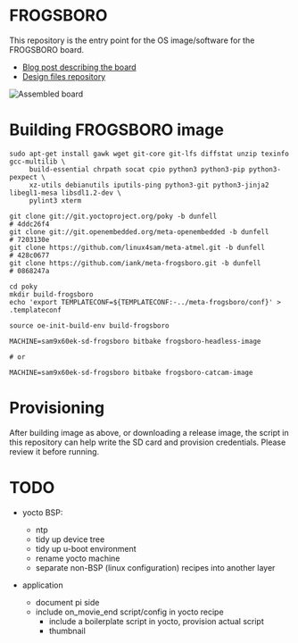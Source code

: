 # FROGSBORO

This repository is the entry point for the OS image/software for the FROGSBORO board.

* [Blog post describing the board](https://iank.org/posts/frogsboro-embedded-linux-board-sam9x60-sip)
* [Design files repository](https://github.com/iank/frogsboro)

![Assembled board](https://iank.org/static/fd095baec4ae8244d7eccb9bd1d96a66/aaf0c/frogsboro_top_complete.jpg)

# Building FROGSBORO image
```
sudo apt-get install gawk wget git-core git-lfs diffstat unzip texinfo gcc-multilib \
     build-essential chrpath socat cpio python3 python3-pip python3-pexpect \
     xz-utils debianutils iputils-ping python3-git python3-jinja2 libegl1-mesa libsdl1.2-dev \
     pylint3 xterm

git clone git://git.yoctoproject.org/poky -b dunfell                    # 4ddc26f4
git clone git://git.openembedded.org/meta-openembedded -b dunfell       # 7203130e
git clone https://github.com/linux4sam/meta-atmel.git -b dunfell        # 428c0677
git clone https://github.com/iank/meta-frogsboro.git -b dunfell         # 0868247a

cd poky
mkdir build-frogsboro
echo 'export TEMPLATECONF=${TEMPLATECONF:-../meta-frogsboro/conf}' > .templateconf

source oe-init-build-env build-frogsboro

MACHINE=sam9x60ek-sd-frogsboro bitbake frogsboro-headless-image

# or

MACHINE=sam9x60ek-sd-frogsboro bitbake frogsboro-catcam-image

```

# Provisioning

After building image as above, or downloading a release image, the script in this repository
can help write the SD card and provision credentials. Please review it before running.

# TODO

- yocto BSP:
  - ntp
  - tidy up device tree
  - tidy up u-boot environment
  - rename yocto machine
  - separate non-BSP (linux configuration) recipes into another layer

- application
    - document pi side
    - include on_movie_end script/config in yocto recipe
        - include a boilerplate script in yocto, provision actual script
        - thumbnail
